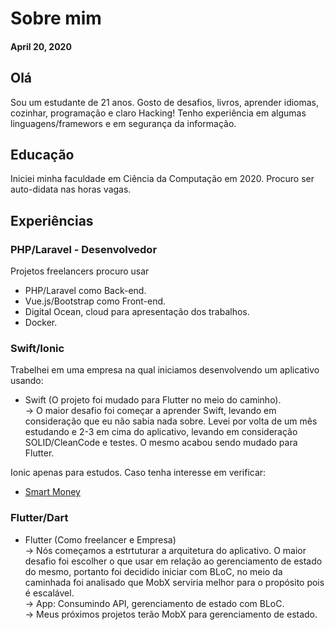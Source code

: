 # Sobre mim
#### April 20, 2020

## Olá

Sou um estudante de 21 anos. Gosto de desafios, livros, aprender idiomas, cozinhar, programação e claro Hacking! Tenho experiência em algumas linguagens/framewors e em segurança da informação.

## Educação
Iniciei minha faculdade em Ciência da Computação em 2020. Procuro ser auto-didata nas horas vagas.

## Experiências

### PHP/Laravel - Desenvolvedor

Projetos freelancers procuro usar
- PHP/Laravel como Back-end.
- Vue.js/Bootstrap como Front-end.
- Digital Ocean, cloud para apresentação dos trabalhos.
- Docker.

### Swift/Ionic

Trabelhei em uma empresa na qual iniciamos desenvolvendo um aplicativo usando:
- Swift (O projeto foi mudado para Flutter no meio do caminho).  
  -> O maior desafio foi começar a aprender Swift, levando em consideração que eu não sabia nada sobre. Levei por volta de um mês estudando e 2-3 em cima do aplicativo, levando em consideração SOLID/CleanCode e testes. O mesmo acabou sendo mudado para Flutter.  
  
Ionic apenas para estudos. Caso tenha interesse em verificar:  
- [Smart Money](https://github.com/raphaelbarbosaqwerty/Ionic)

### Flutter/Dart

- Flutter (Como freelancer e Empresa)  
  -> Nós começamos a estrtuturar a arquitetura do aplicativo. O maior desafio foi escolher o que usar em relação ao gerenciamento de estado do mesmo, portanto foi decidido iniciar com BLoC, no meio da caminhada foi analisado que MobX serviria melhor para o propósito pois é escalável.  
  -> App: Consumindo API, gerenciamento de estado com BLoC.  
  -> Meus próximos projetos terão MobX para gerenciamento de estado.  